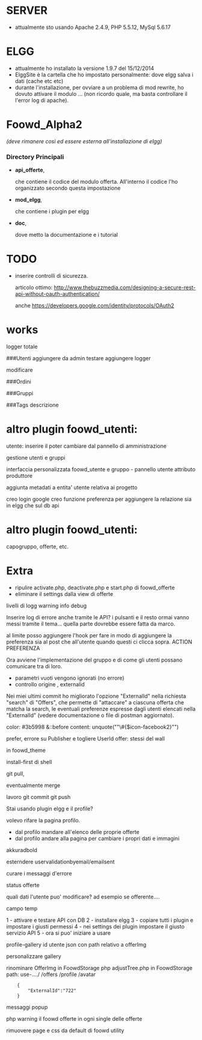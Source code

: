 # SERVER

- attualmente sto usando Apache 2.4.9, PHP 5.5.12, MySql 5.6.17



# ELGG

- attualmente ho installato la versione 1.9.7 del 15/12/2014
- ElggSite è la cartella che ho impostato personalmente: dove elgg salva i dati (cache etc etc)
- durante l'installazione, per ovviare a un problema di mod rewrite, ho dovuto attivare il modulo ... (non ricordo quale, ma basta controllare il l'error log di apache).



# Foowd_Alpha2 
  *(deve rimanere così ed essere esterna all'installazione di elgg)*

### Directory Principali

- **api_offerte**,

    che contiene il codice del modulo offerta. All'interno il codice l'ho organizzato secondo questa impostazione


- **mod_elgg**,

    che contiene i plugin per elgg

- **doc**,

    dove metto la documentazione e i tutorial



# TODO

- inserire controlli di sicurezza.
 
    articolo ottimo: http://www.thebuzzmedia.com/designing-a-secure-rest-api-without-oauth-authentication/

    anche https://developers.google.com/identity/protocols/OAuth2





# works
logger totale


###Utenti
aggiungere da admin testare
aggiungere logger

modificare

###Ordini

###Gruppi

###Tags
descrizione 


altro plugin foowd_utenti:
==========================

utente: inserire il poter cambiare dal pannello di amministrazione


gestione utenti e gruppi



interfaccia personalizzata foowd_utente e gruppo - pannello utente
    attributo produttore

aggiunta metadati a entita' utente relativa ai progetto 


creo login google
creo funzione preferenza per aggiungere la relazione sia in elgg che sul db api


altro plugin foowd_utenti:
==========================
capogruppo, offerte, etc.



Extra
======

- ripulire activate.php, deactivate.php e start.php di foowd_offerte
- eliminare il settings dalla view di offerte


livelli di logg 
warning
info 
debug




Inserire log di errore anche tramite le API?
i pulsanti e il resto ormai vanno messi tramite il tema... quella parte dovrebbe essere fatta da marco.

al limite posso aggiungere l'hook per fare in modo di aggiungere la preferenza sia al post che all'utente quando questi ci clicca sopra.
ACTION PREFERENZA

Ora avviene l'implementazione del gruppo e di come gli utenti possano comunicare tra di loro.




- parametri vuoti vengono ignorati (no errore)
- controllo origine , externalid 


Nei miei ultimi commit ho migliorato l'opzione "ExternalId" nella richiesta "search" di "Offers", che permette di "attaccare" a ciascuna offerta che matcha la search, le eventuali preferenze espresse dagli utenti elencati nella "ExternalId" (vedere documentazione o file di postman aggiornato).

 color: #3b5998
 &::before
     content: unquote("\"\\#{$icon-facebook2}\"")



prefer, errore su Publisher e togliere UserId
    offer: stessi del wall



in
foowd_theme

install-first di shell


git pull,

eventualmente merge

lavoro
git commit
git push



Stai usando plugin elgg e il profile?

volevo rifare la pagina profilo.

- dal profilo mandare all'elenco delle proprie offerte
- dal profilo andare alla pagina per cambiare i propri dati e immagini


akkuradbold


esterndere uservalidationbyemail/emailsent

curare i messaggi d'errore

status offerte

quali dati l'utente puo' modificare? ad esempio se offerente....

campo temp



1 - attivare e testare API con DB
2 - installare elgg
3 - copiare tutti i plugin e impostare i giusti permessi
4 - nei settings dei plugin impostare il giusto servizio API
5 - ora si puo' iniziare a usare



profile-gallery
id utente json con path relativo a offerImg


personalizzare gallery




rinominare OfferImg in FoowdStorage
php adjustTree.php in FoowdStorage
path:
use-..../
        /offers
        /profile
        /avatar

        {
            "ExternalId":"722"
        }


messaggi popup

php warning il foowd offerte in ogni single delle offerte


rimuovere page e css da default di foowd utility